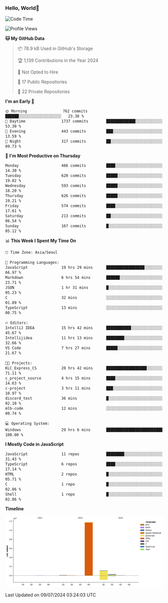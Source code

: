 
### Hello, World🐤

<!--START_SECTION:waka-->
![Code Time](http://img.shields.io/badge/Code%20Time-487%20hrs%2041%20mins-blue)

![Profile Views](http://img.shields.io/badge/Profile%20Views-27-blue)

**🐱 My GitHub Data** 

> 📦 78.9 kB Used in GitHub's Storage 
 > 
> 🏆 1,139 Contributions in the Year 2024
 > 
> 🚫 Not Opted to Hire
 > 
> 📜 17 Public Repositories 
 > 
> 🔑 22 Private Repositories 
 > 
**I'm an Early 🐤** 

```text
🌞 Morning                762 commits         ██████░░░░░░░░░░░░░░░░░░░   23.38 % 
🌆 Daytime                1737 commits        █████████████░░░░░░░░░░░░   53.30 % 
🌃 Evening                443 commits         ███░░░░░░░░░░░░░░░░░░░░░░   13.59 % 
🌙 Night                  317 commits         ██░░░░░░░░░░░░░░░░░░░░░░░   09.73 % 
```
📅 **I'm Most Productive on Thursday** 

```text
Monday                   466 commits         ████░░░░░░░░░░░░░░░░░░░░░   14.30 % 
Tuesday                  620 commits         █████░░░░░░░░░░░░░░░░░░░░   19.02 % 
Wednesday                593 commits         █████░░░░░░░░░░░░░░░░░░░░   18.20 % 
Thursday                 626 commits         █████░░░░░░░░░░░░░░░░░░░░   19.21 % 
Friday                   574 commits         ████░░░░░░░░░░░░░░░░░░░░░   17.61 % 
Saturday                 213 commits         ██░░░░░░░░░░░░░░░░░░░░░░░   06.54 % 
Sunday                   167 commits         █░░░░░░░░░░░░░░░░░░░░░░░░   05.12 % 
```


📊 **This Week I Spent My Time On** 

```text
🕑︎ Time Zone: Asia/Seoul

💬 Programming Languages: 
JavaScript               19 hrs 29 mins      █████████████████░░░░░░░░   66.97 % 
Markdown                 6 hrs 54 mins       ██████░░░░░░░░░░░░░░░░░░░   23.71 % 
JSON                     1 hr 31 mins        █░░░░░░░░░░░░░░░░░░░░░░░░   05.23 % 
C                        32 mins             ░░░░░░░░░░░░░░░░░░░░░░░░░   01.89 % 
TypeScript               13 mins             ░░░░░░░░░░░░░░░░░░░░░░░░░   00.75 % 

🔥 Editors: 
IntelliJ IDEA            15 hrs 42 mins      ███████████░░░░░░░░░░░░░░   45.67 % 
Intellijidea             11 hrs 13 mins      ████████░░░░░░░░░░░░░░░░░   32.66 % 
VS Code                  7 hrs 27 mins       █████░░░░░░░░░░░░░░░░░░░░   21.67 % 

🐱‍💻 Projects: 
KLC_Express_CS           20 hrs 42 mins      ██████████████████░░░░░░░   71.11 % 
c_project_source         4 hrs 15 mins       ████░░░░░░░░░░░░░░░░░░░░░   14.63 % 
c-project                3 hrs 11 mins       ███░░░░░░░░░░░░░░░░░░░░░░   10.97 % 
discord_test             36 mins             █░░░░░░░░░░░░░░░░░░░░░░░░   02.10 % 
mlb-code                 12 mins             ░░░░░░░░░░░░░░░░░░░░░░░░░   00.74 % 

💻 Operating System: 
Windows                  29 hrs 6 mins       █████████████████████████   100.00 % 
```

**I Mostly Code in JavaScript** 

```text
JavaScript               11 repos            ████████░░░░░░░░░░░░░░░░░   31.43 % 
TypeScript               6 repos             ████░░░░░░░░░░░░░░░░░░░░░   17.14 % 
HTML                     2 repos             █░░░░░░░░░░░░░░░░░░░░░░░░   05.71 % 
C                        1 repo              █░░░░░░░░░░░░░░░░░░░░░░░░   02.86 % 
Shell                    1 repo              █░░░░░░░░░░░░░░░░░░░░░░░░   02.86 % 
```



**Timeline**

![Lines of Code chart](https://raw.githubusercontent.com/jilpoom/jilpoom/main/assets/bar_graph.png)


 Last Updated on 09/07/2024 03:24:03 UTC
<!--END_SECTION:waka-->
